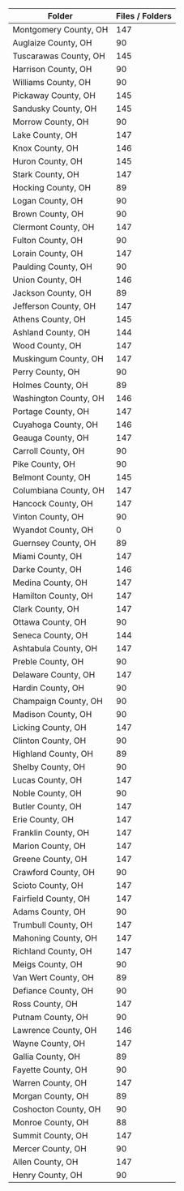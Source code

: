 | Folder                |   Files / Folders |
|-----------------------|-------------------|
| Montgomery County, OH |               147 |
| Auglaize County, OH   |                90 |
| Tuscarawas County, OH |               145 |
| Harrison County, OH   |                90 |
| Williams County, OH   |                90 |
| Pickaway County, OH   |               145 |
| Sandusky County, OH   |               145 |
| Morrow County, OH     |                90 |
| Lake County, OH       |               147 |
| Knox County, OH       |               146 |
| Huron County, OH      |               145 |
| Stark County, OH      |               147 |
| Hocking County, OH    |                89 |
| Logan County, OH      |                90 |
| Brown County, OH      |                90 |
| Clermont County, OH   |               147 |
| Fulton County, OH     |                90 |
| Lorain County, OH     |               147 |
| Paulding County, OH   |                90 |
| Union County, OH      |               146 |
| Jackson County, OH    |                89 |
| Jefferson County, OH  |               147 |
| Athens County, OH     |               145 |
| Ashland County, OH    |               144 |
| Wood County, OH       |               147 |
| Muskingum County, OH  |               147 |
| Perry County, OH      |                90 |
| Holmes County, OH     |                89 |
| Washington County, OH |               146 |
| Portage County, OH    |               147 |
| Cuyahoga County, OH   |               146 |
| Geauga County, OH     |               147 |
| Carroll County, OH    |                90 |
| Pike County, OH       |                90 |
| Belmont County, OH    |               145 |
| Columbiana County, OH |               147 |
| Hancock County, OH    |               147 |
| Vinton County, OH     |                90 |
| Wyandot County, OH    |                 0 |
| Guernsey County, OH   |                89 |
| Miami County, OH      |               147 |
| Darke County, OH      |               146 |
| Medina County, OH     |               147 |
| Hamilton County, OH   |               147 |
| Clark County, OH      |               147 |
| Ottawa County, OH     |                90 |
| Seneca County, OH     |               144 |
| Ashtabula County, OH  |               147 |
| Preble County, OH     |                90 |
| Delaware County, OH   |               147 |
| Hardin County, OH     |                90 |
| Champaign County, OH  |                90 |
| Madison County, OH    |                90 |
| Licking County, OH    |               147 |
| Clinton County, OH    |                90 |
| Highland County, OH   |                89 |
| Shelby County, OH     |                90 |
| Lucas County, OH      |               147 |
| Noble County, OH      |                90 |
| Butler County, OH     |               147 |
| Erie County, OH       |               147 |
| Franklin County, OH   |               147 |
| Marion County, OH     |               147 |
| Greene County, OH     |               147 |
| Crawford County, OH   |                90 |
| Scioto County, OH     |               147 |
| Fairfield County, OH  |               147 |
| Adams County, OH      |                90 |
| Trumbull County, OH   |               147 |
| Mahoning County, OH   |               147 |
| Richland County, OH   |               147 |
| Meigs County, OH      |                90 |
| Van Wert County, OH   |                89 |
| Defiance County, OH   |                90 |
| Ross County, OH       |               147 |
| Putnam County, OH     |                90 |
| Lawrence County, OH   |               146 |
| Wayne County, OH      |               147 |
| Gallia County, OH     |                89 |
| Fayette County, OH    |                90 |
| Warren County, OH     |               147 |
| Morgan County, OH     |                89 |
| Coshocton County, OH  |                90 |
| Monroe County, OH     |                88 |
| Summit County, OH     |               147 |
| Mercer County, OH     |                90 |
| Allen County, OH      |               147 |
| Henry County, OH      |                90 |